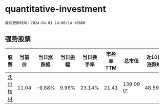 # quantitative-investment

`最后更新时间：2024-04-01 14:08:14 +0800`

## 强势股票

|股票|当前价|当日涨跌幅|当日振幅|当日换手率|市盈率TTM|总市值|近10日涨跌幅|
|----|----|----|----|----|----|----|----|
|[沃尔核材](https://xueqiu.com/S/SZ002130)|11.04|-9.88%|9.96%|23.14%|21.41|139.09亿|48.59%|
